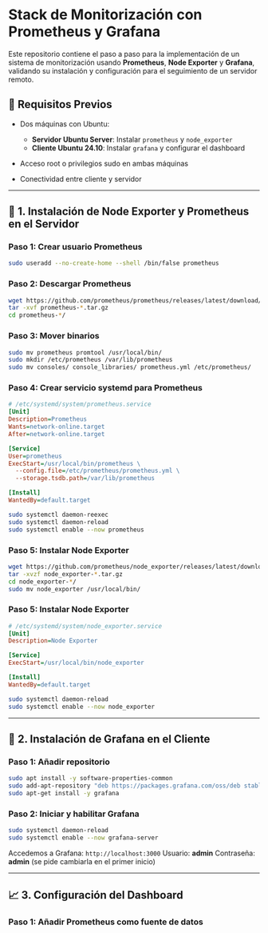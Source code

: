 # Stack de Monitorización con Prometheus y Grafana

Este repositorio contiene el paso a paso para la implementación de un sistema de monitorización usando **Prometheus**, **Node Exporter** y **Grafana**, validando su instalación y configuración para el seguimiento de un servidor remoto.

## 📌 Requisitos Previos

- Dos máquinas con Ubuntu:
  - **Servidor Ubuntu Server**: Instalar `prometheus` y `node_exporter`
  - **Cliente Ubuntu 24.10**: Instalar `grafana` y configurar el dashboard

- Acceso root o privilegios sudo en ambas máquinas
- Conectividad entre cliente y servidor

---

## 🔧 1. Instalación de Node Exporter y Prometheus en el Servidor

### Paso 1: Crear usuario Prometheus
```bash
sudo useradd --no-create-home --shell /bin/false prometheus
```

### Paso 2: Descargar Prometheus
```bash
wget https://github.com/prometheus/prometheus/releases/latest/download/prometheus-*.tar.gz
tar -xvf prometheus-*.tar.gz
cd prometheus-*/
```

### Paso 3: Mover binarios
```bash
sudo mv prometheus promtool /usr/local/bin/
sudo mkdir /etc/prometheus /var/lib/prometheus
sudo mv consoles/ console_libraries/ prometheus.yml /etc/prometheus/
```

### Paso 4: Crear servicio systemd para Prometheus
```ini
# /etc/systemd/system/prometheus.service
[Unit]
Description=Prometheus
Wants=network-online.target
After=network-online.target

[Service]
User=prometheus
ExecStart=/usr/local/bin/prometheus \
  --config.file=/etc/prometheus/prometheus.yml \
  --storage.tsdb.path=/var/lib/prometheus

[Install]
WantedBy=default.target
```

```bash
sudo systemctl daemon-reexec
sudo systemctl daemon-reload
sudo systemctl enable --now prometheus
```

### Paso 5: Instalar Node Exporter
```bash
wget https://github.com/prometheus/node_exporter/releases/latest/download/node_exporter-*.tar.gz
tar -xvzf node_exporter-*.tar.gz
cd node_exporter-*/
sudo mv node_exporter /usr/local/bin/
```

### Paso 5: Instalar Node Exporter
```ini
# /etc/systemd/system/node_exporter.service
[Unit]
Description=Node Exporter

[Service]
ExecStart=/usr/local/bin/node_exporter

[Install]
WantedBy=default.target
```

```bash
sudo systemctl daemon-reload
sudo systemctl enable --now node_exporter
```

---

## 🧭 2. Instalación de Grafana en el Cliente

### Paso 1: Añadir repositorio
```bash
sudo apt install -y software-properties-common
sudo add-apt-repository "deb https://packages.grafana.com/oss/deb stable main"
sudo apt-get install -y grafana
```

### Paso 2: Iniciar y habilitar Grafana
```bash
sudo systemctl daemon-reload
sudo systemctl enable --now grafana-server
```

Accedemos a Grafana: `http://localhost:3000`
Usuario: **admin**
Contraseña: **admin** (se pide cambiarla en el primer inicio)

---

## 📈 3. Configuración del Dashboard

### Paso 1: Añadir Prometheus como fuente de datos


















